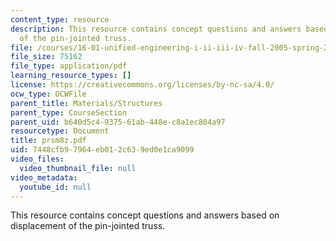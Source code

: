 ```yaml
---
content_type: resource
description: This resource contains concept questions and answers based on displacement
  of the pin-jointed truss.
file: /courses/16-01-unified-engineering-i-ii-iii-iv-fall-2005-spring-2006/7448cfb97964eb012c639ed0e1ca9099_prsm8z.pdf
file_size: 75162
file_type: application/pdf
learning_resource_types: []
license: https://creativecommons.org/licenses/by-nc-sa/4.0/
ocw_type: OCWFile
parent_title: Materials/Structures
parent_type: CourseSection
parent_uid: b640d5c4-9375-61ab-448e-c8a1ec804a97
resourcetype: Document
title: prsm8z.pdf
uid: 7448cfb9-7964-eb01-2c63-9ed0e1ca9099
video_files:
  video_thumbnail_file: null
video_metadata:
  youtube_id: null
---
```

This resource contains concept questions and answers based on displacement of the pin-jointed truss.